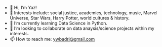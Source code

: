 - 👋 Hi, I’m Yaz!
- 👀 Interests include: social justice, academics, technology, music, Marvel Universe, Star Wars, Harry Potter, world cultures & history.
- 🌱 I’m currently learning Data Science in Python.
- 💞️ I’m looking to collaborate on data anaysis/science projects within my interests.
- 📫 How to reach me: ywbadri@gmail.com

<!---
paliprincess89/paliprincess89 is a ✨ special ✨ repository because its `README.md` (this file) appears on your GitHub profile.
You can click the Preview link to take a look at your changes.
--->
